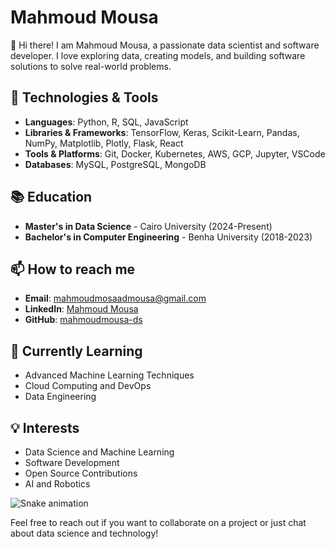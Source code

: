 # Mahmoud Mousa

👋 Hi there! I am Mahmoud Mousa, a passionate data scientist and software developer. I love exploring data, creating models, and building software solutions to solve real-world problems.

## 🔧 Technologies & Tools

- **Languages**: Python, R, SQL, JavaScript
- **Libraries & Frameworks**: TensorFlow, Keras, Scikit-Learn, Pandas, NumPy, Matplotlib, Plotly, Flask, React
- **Tools & Platforms**: Git, Docker, Kubernetes, AWS, GCP, Jupyter, VSCode
- **Databases**: MySQL, PostgreSQL, MongoDB


## 📚 Education

- **Master's in Data Science** - Cairo University  (2024-Present)
- **Bachelor's in Computer Engineering** - Benha University  (2018-2023)

## 📫 How to reach me

- **Email**: [mahmoudmosaadmousa@gmail.com](mailto:mahmoudmosaadmousa@gmail.com)
- **LinkedIn**: [Mahmoud Mousa](https://www.linkedin.com/in/mahmoudmousa)
- **GitHub**: [mahmoudmousa-ds](https://github.com/mahmoudmousa-ds)

## 🌱 Currently Learning

- Advanced Machine Learning Techniques
- Cloud Computing and DevOps
- Data Engineering

## 💡 Interests

- Data Science and Machine Learning
- Software Development
- Open Source Contributions
- AI and Robotics

![Snake animation](https://github.com/m/mahmoudmousa-ds/blob/output/github-contribution-grid-snake.svg)


Feel free to reach out if you want to collaborate on a project or just chat about data science and technology!
